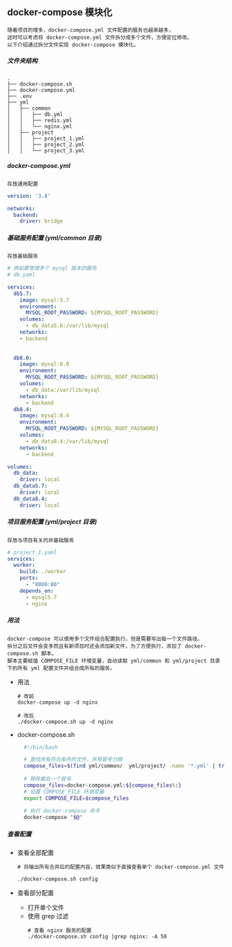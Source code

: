 ## docker-compose 模块化

```text
随着项目的增多，docker-compose.yml 文件配置的服务也越来越多，
这时可以考虑将 docker-compose.yml 文件拆分成多个文件，方便定位修改。
以下介绍通过拆分文件实现 docker-compose 模块化。
```

##### 文件夹结构
```text
.
├── docker-compose.sh
├── docker-compose.yml
├── .env
├── yml
│   ├── common
│   │   ├── db.yml
│   │   ├── redis.yml
│   │   └── nginx.yml
│   ├── project
│   │   ├── project_1.yml
│   │   ├── project_2.yml
│   │   └── project_3.yml
```

##### docker-compose.yml
```text
存放通用配置
```

```yaml
version: '3.8'

networks:
  backend:
    driver: bridge
```

##### 基础服务配置 (yml/common 目录)
```text
存放基础服务
```

```yaml
# 例如要管理多个 mysql 版本的服务
# db.yaml

services:
  db5.7:
    image: mysql:5.7
    environment:
      MYSQL_ROOT_PASSWORD: ${MYSQL_ROOT_PASSWORD}
    volumes:
      - db_data5.6:/var/lib/mysql
    networks:
    - backend
       
      
  db8.0:
    image: mysql:8.0
    environment:
      MYSQL_ROOT_PASSWORD: ${MYSQL_ROOT_PASSWORD}
    volumes:
      - db_data:/var/lib/mysql
    networks:
      - backend     
  db8.4:
    image: mysql:8.4
    environment:
      MYSQL_ROOT_PASSWORD: ${MYSQL_ROOT_PASSWORD}
    volumes:
      - db_data8.4:/var/lib/mysql
    networks:
      - backend

volumes:
  db_data:
    driver: local
  db_data5.7:
    driver: local
  db_data8.4:
    driver: local
```

##### 项目服务配置 (yml/project 目录)
```text
存放与项目有关的非基础服务
```

```yaml
# project_1.yaml
services:
  worker:
    build: ./worker
    ports:
      - "8080:80"
    depends_on:
      - mysql5.7
      - nginx
```

##### 用法
```text
docker-compose 可以使用多个文件组合配置执行，但是需要写出每一个文件路径。
拆分之后文件会变多而且有新项目时还会添加新文件，为了方便执行，添加了 docker-compose.sh 脚本。
脚本主要赋值 COMPOSE_FILE 环境变量，自动读取 yml/common 和 yml/project 目录下的所有 yml 配置文件并组合成所有的服务。
```

+ 用法
  ```shell
  # 改前
  docker-compose up -d nginx
  
  # 改后
  ./docker-compose.sh up -d nginx
  ```

+ docker-compose.sh
  ```bash
    #!/bin/bash

    # 查找所有符合条件的文件，并用冒号分隔
    compose_files=$(find yml/common/  yml/project/ -name '*.yml' | tr '\n' ':')
    
    # 移除最后一个冒号
    compose_files=docker-compose.yml:${compose_files%:}
    # 设置 COMPOSE_FILE 环境变量
    export COMPOSE_FILE=$compose_files
    
    # 执行 docker-compose 命令
    docker-compose "$@"
  ```
  
##### 查看配置
+ 查看全部配置
  ```shell
  # 将输出所有合并后的配置内容，效果类似于直接查看单个 docker-compose.yml 文件
  
  ./docker-compose.sh config
  ```
  
+ 查看部分配置
  + 打开单个文件
  + 使用 grep 过滤
    ```shell
    # 查看 nginx 服务的配置
    ./docker-compose.sh config |grep nginx: -A 50
    ```